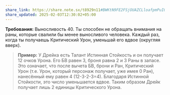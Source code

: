 ```yaml
---
share_link: https://share.note.sx/t8929n11#BWKtN9FE2FSjOUAZCLloafpmPuIQ6c+UXw5QAgZ7UUI
share_updated: 2025-02-03T12:30:02+05:00
---
```

**Требования:** Выносливость 40.
Ты способен не обращать внимания на раны, которые свалили бы менее выносливого человека. Каждый раз, когда ты получаешь Критический Урон, уменьшай его вдвое (округляя вверх).
> **Пример:** У Дрейка есть Талант Истинная Стойкость и он получает 12 очков Урона. Его БВ равен 3, броня равна 2 и 3 Раны в запасе. Это означает, что после вычета БВ, брони и Ран, Критический Урон (т.е. Урон, который персонаж получает, уже имея 0 Ран), нанесённый ему равен 4 (12-3-2-3=4). Благодаря Истинной Стойкости, это число уменьшается вдвое. Таким образом Дрейк получает лишь 2 единицы Критического Урона.